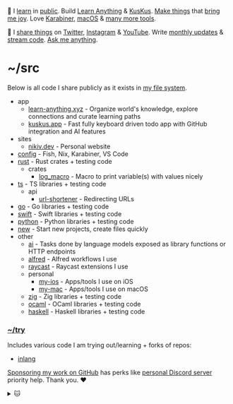 👋 I [learn](https://wiki.nikiv.dev/sharing/everything-I-know) in [public](https://wiki.nikiv.dev/). Build [Learn Anything](https://github.com/learn-anything/learn-anything.xyz) & [KusKus](https://kuskus.app). [Make things](https://nikiv.dev/projects) that [bring me joy](https://nikiv.dev/likes). Love [Karabiner](https://wiki.nikiv.dev/macOS/apps/karabiner/), [macOS](https://github.com/nikitavoloboev/my-mac) & [many more tools](https://wiki.nikiv.dev/sharing/my-workflow).

💛 I [share things](https://wiki.nikiv.dev/sharing/) on [Twitter](https://twitter.com/nikitavoloboev), [Instagram](https://www.instagram.com/nikitavoloboev) & [YouTube](https://www.youtube.com/channel/UCEKqrUfr_FMKIO9XSJS4vDw). Write [monthly updates](https://wiki.nikiv.dev/looking-back/) & [stream code](https://www.youtube.com/@nikitavoloboev/streams). [Ask me anything](https://github.com/nikitavoloboev/ama).

# ~/src

Below is all code I share publicly as it exists in [my file system](https://wiki.nikiv.dev/unix/my-file-system).

- app
  - [learn-anything.xyz](https://github.com/learn-anything/learn-anything.xyz) - Organize world's knowledge, explore connections and curate learning paths
  - [kuskus.app](https://github.com/kuskusapp/kuskus) - Fast fully keyboard driven todo app with GitHub integration and AI features
- sites
  - [nikiv.dev](https://github.com/nikitavoloboev/nikiv.dev) - Personal website
- [config](https://github.com/nikitavoloboev/config) - Fish, Nix, Karabiner, VS Code
- [rust](https://github.com/nikitavoloboev/rust) - Rust crates + testing code
  - crates
    - [log_macro](https://github.com/nikitavoloboev/log_macro) - Macro to print variable(s) with values nicely
- [ts](https://github.com/nikitavoloboev/ts) - TS libraries + testing code
  - api
    - [url-shortener](https://github.com/nikitavoloboev/url-shortener) - Redirecting URLs
- [go](https://github.com/nikitavoloboev/go) - Go libraries + testing code
- [swift](https://github.com/nikitavoloboev/swift) - Swift libraries + testing code
- [python](https://github.com/nikitavoloboev/python) - Python libraries + testing code
- [new](https://github.com/nikitavoloboev/new) - Start new projects, create files quickly
- other
  - [ai](https://github.com/learn-anything/ai) - Tasks done by language models exposed as library functions or HTTP endpoints
  - [alfred](https://github.com/nikitavoloboev/alfred) - Alfred workflows I use
  - [raycast](https://github.com/nikitavoloboev/raycast) - Raycast extensions I use
  - personal
    - [my-ios](https://github.com/nikitavoloboev/my-ios) - Apps/tools I use on iOS
    - [my-mac](https://github.com/nikitavoloboev/my-mac) - Apps/tools I use on macOS
  - [zig](https://github.com/nikitavoloboev/zig) - Zig libraries + testing code
  - [ocaml](https://github.com/nikitavoloboev/ocaml) - OCaml libraries + testing code
  - [haskell](https://github.com/nikitavoloboev/haskell) - Haskell libraries + testing code

### [~/try](https://github.com/nikitavoloboev/try)

Includes various code I am trying out/learning + forks of repos:

- [inlang](https://github.com/inlang/monorepo)

[Sponsoring my work on GitHub](https://github.com/sponsors/nikitavoloboev) has perks like [personal Discord server](https://discord.com/invite/TVafwaD23d) priority help. Thank you. ♥️

<details><summary>🐱</summary>
  <br/>
  <a href="https://nikiv.dev">
    <img width="800" heigth="200" src="https://raw.githubusercontent.com/nikitavoloboev/nikitavoloboev/main/cat.jpg"></img>
  </a>
</details>
